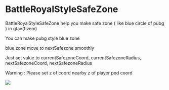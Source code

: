 # BattleRoyalStyleSafeZone
BattleRoyalStyleSafeZone help you make safe zone ( like blue circle of pubg ) in gtav(fivem)

You can make pubg style blue zone

blue zone move to nextSafezone smoothly





Just set value to 
currentSafezoneCoord,
currentSafezoneRadius,
nextSafezoneCoord,
nextSafezoneRadius

Warning : Please set z of coord nearby z of player ped coord


![](dsf.gif)
